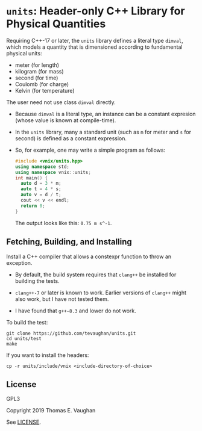 # `units`: Header-only C++ Library for Physical Quantities

Requiring C++-17 or later, the `units` library defines a literal type `dimval`,
which models a quantity that is dimensioned according to fundamental physical
units:

- meter (for length)
- kilogram (for mass)
- second (for time)
- Coulomb (for charge)
- Kelvin (for temperature)

The user need not use class `dimval` directly.

- Because `dimval` is a literal type, an instance can be a constant expresion
  (whose value is known at compile-time).

- In the `units` library, many a standard unit (such as `m` for meter and `s`
  for second) is defined as a constant expression.

- So, for example, one may write a simple program as follows:
  ```c++
  #include <vnix/units.hpp>
  using namespace std;
  using namespace vnix::units;
  int main() {
    auto d = 3 * m;
    auto t = 4 * s;
    auto v = d / t;
    cout << v << endl;
    return 0;
  }
  ```
  The output looks like this: `0.75 m s^-1`.

## Fetching, Building, and Installing

Install a C++ compiler that allows a constexpr function to throw an exception.

- By default, the build system requires that `clang++` be installed for
  building the tests.

- `clang++-7` or later is known to work.  Earlier versions of `clang++` might
  also work, but I have not tested them.

- I have found that `g++-8.3` and lower do not work.

To build the test:

```
git clone https://github.com/tevaughan/units.git
cd units/test
make
```

If you want to install the headers:

```
cp -r units/include/vnix <include-directory-of-choice>
```

## License

GPL3

Copyright 2019  Thomas E. Vaughan

See [LICENSE](LICENSE).
